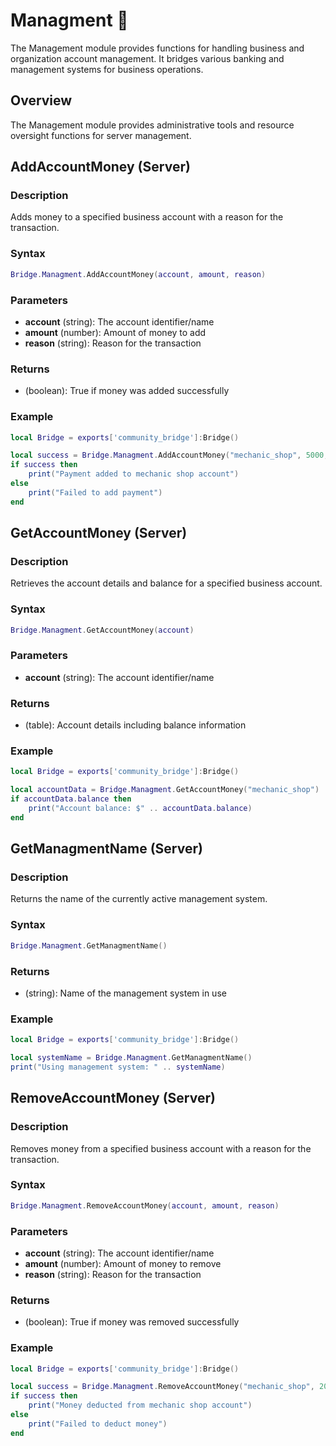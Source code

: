 # Managment 🏢

<!--META
nav: true
toc: true
description: The Management module provides functions for handling business and organization account management. It bridges various banking and management systems for business operations.
-->

The Management module provides functions for handling business and organization account management. It bridges various banking and management systems for business operations.

## Overview

The Management module provides administrative tools and resource oversight functions for server management.

## AddAccountMoney (Server)

### Description
Adds money to a specified business account with a reason for the transaction.

### Syntax
```lua
Bridge.Managment.AddAccountMoney(account, amount, reason)
```

### Parameters
- **account** (string): The account identifier/name
- **amount** (number): Amount of money to add
- **reason** (string): Reason for the transaction

### Returns
- (boolean): True if money was added successfully

### Example
```lua
local Bridge = exports['community_bridge']:Bridge()

local success = Bridge.Managment.AddAccountMoney("mechanic_shop", 5000, "Vehicle repair payment")
if success then
    print("Payment added to mechanic shop account")
else
    print("Failed to add payment")
end
```

## GetAccountMoney (Server)

### Description
Retrieves the account details and balance for a specified business account.

### Syntax
```lua
Bridge.Managment.GetAccountMoney(account)
```

### Parameters
- **account** (string): The account identifier/name

### Returns
- (table): Account details including balance information

### Example
```lua
local Bridge = exports['community_bridge']:Bridge()

local accountData = Bridge.Managment.GetAccountMoney("mechanic_shop")
if accountData.balance then
    print("Account balance: $" .. accountData.balance)
end
```

## GetManagmentName (Server)

### Description
Returns the name of the currently active management system.

### Syntax
```lua
Bridge.Managment.GetManagmentName()
```

### Returns
- (string): Name of the management system in use

### Example
```lua
local Bridge = exports['community_bridge']:Bridge()

local systemName = Bridge.Managment.GetManagmentName()
print("Using management system: " .. systemName)
```

## RemoveAccountMoney (Server)

### Description
Removes money from a specified business account with a reason for the transaction.

### Syntax
```lua
Bridge.Managment.RemoveAccountMoney(account, amount, reason)
```

### Parameters
- **account** (string): The account identifier/name
- **amount** (number): Amount of money to remove
- **reason** (string): Reason for the transaction

### Returns
- (boolean): True if money was removed successfully

### Example
```lua
local Bridge = exports['community_bridge']:Bridge()

local success = Bridge.Managment.RemoveAccountMoney("mechanic_shop", 2000, "Equipment purchase")
if success then
    print("Money deducted from mechanic shop account")
else
    print("Failed to deduct money")
end
```


